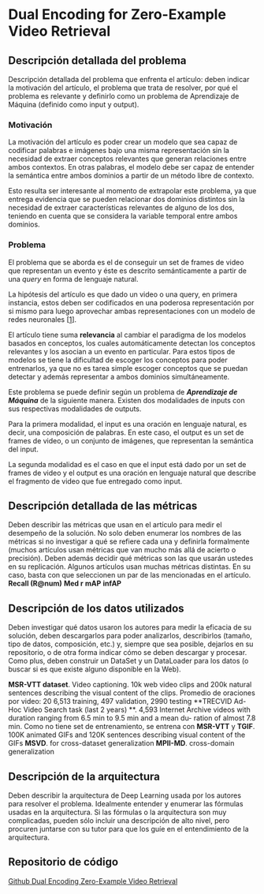 # Dual Encoding for Zero-Example Video Retrieval
## Descripción detallada del problema
Descripción detallada del problema que enfrenta el artículo: deben indicar la motivación del artículo, el problema que trata de resolver, por qué el problema es relevante y definirlo como un problema de Aprendizaje de Máquina (definido como input y output).
### Motivación
La motivación del artículo es poder crear un modelo que sea capaz de codificar palabras e imágenes bajo una misma representación sin la necesidad de extraer conceptos relevantes que  generan relaciones entre ambos contextos. En otras palabras, el modelo debe ser capaz de entender la semántica entre ambos dominios a partir de un método libre de contexto.

Esto resulta ser interesante al momento de extrapolar este problema, ya que entrega evidencia que se pueden relacionar dos dominios distintos sin la necesidad de extraer características relevantes de alguno de los dos, teniendo en cuenta que se considera la variable temporal entre ambos dominios.

### Problema
El problema que se aborda es el de conseguir un set de frames de video que representan un evento y éste es descrito semánticamente a partir de una *query* en forma de lenguaje natural.

La hipótesis del artículo es que dado un video o una query, en primera instancia, estos deben ser codificados en una poderosa representación por si mismo para luego aprovechar ambas representaciones con un modelo de redes neuronales [[1]].

[1]: https://arxiv.org/pdf/1809.06181.pdf

El artículo tiene suma **relevancia** al cambiar el paradigma de los modelos basados en conceptos, los cuales automáticamente detectan los conceptos relevantes y los asocian a un evento en particular. Para estos tipos de modelos se tiene la dificultad de escoger los conceptos para poder entrenarlos, ya que no es tarea simple escoger conceptos que se puedan detectar y además representar a ambos dominios simultáneamente.

Este problema se puede definir según un problema de ***Aprendizaje de Máquina*** de la siguiente manera. Existen dos modalidades de inputs con sus respectivas modalidades de outputs.

Para la primera modalidad, el input es una oración en lenguaje natural, es decir, una composición de palabras. En este caso, el output es un set de frames de video, o un conjunto de imágenes, que representan la semántica del input.

La segunda modalidad es el caso en que el input está dado por un set de frames de video y el output es una oración en lenguaje natural que describe el fragmento de video que fue entregado como input.

## Descripción detallada de las métricas
Deben describir las métricas que usan en el artículo para medir el desempeño de la solución. No solo deben enumerar los nombres de las métricas si no investigar a qué se refiere cada una y definirla formalmente (muchos artículos usan métricas que van mucho más allá de acierto o precisión). Deben además decidir qué métricas son las que usarán ustedes en su replicación. Algunos artículos usan muchas métricas distintas. En su caso, basta con que seleccionen un par de las mencionadas en el artículo.
**Recall (R@num)**
**Med r**
**mAP**
**infAP**


## Descripción de los datos utilizados
Deben investigar qué datos usaron los autores para medir la eficacia de su solución, deben descargarlos para poder analizarlos, describirlos (tamaño, tipo de datos, composición, etc.) y, siempre que sea posible, dejarlos en su repositorio, o de otra forma indicar cómo se deben descargar y procesar. Como plus, deben construir un DataSet y un DataLoader para los datos (o buscar si es que existe alguno disponible en la Web).

**MSR-VTT dataset**. Video captioning. 10k web video clips and 200k natural sentences describing the visual content of the clips.
Promedio de oraciones por video: 20
6,513 training, 497 validation, 2990 testing
**TRECVID Ad-Hoc Video Search task (last 2 years) **.
4,593 Internet Archive videos with
duration ranging from 6.5 min to 9.5 min and a mean du-
ration of almost 7.8 min.
Como no tiene set de entrenamiento, se entrena con **MSR-VTT** y **TGIF**.
100K animated GIFs and 120K sentences describing visual
content of the GIFs
**MSVD**. for cross-dataset generalization
**MPII-MD**. cross-domain generalization


## Descripción de la arquitectura
Deben describir la arquitectura de Deep Learning usada por los autores para resolver el problema. Idealmente entender y enumerar las fórmulas usadas en la arquitectura. Si las fórmulas o la arquitectura son muy complicadas, pueden sólo incluir una descripción de alto nivel, pero procuren juntarse con su tutor para que los guíe en el entendimiento de la arquitectura.

## Repositorio de código
[Github Dual Encoding Zero-Example Video Retrieval](https://github.com/gpilleux/DualEncZeroExVidRetriev)
